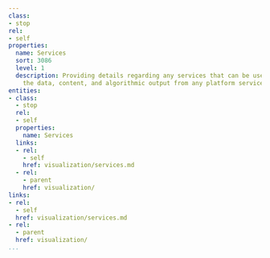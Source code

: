 ```yaml
---
class:
- stop
rel:
- self
properties:
  name: Services
  sort: 3086
  level: 1
  description: Providing details regarding any services that can be used to help visualize
    the data, content, and algorithmic output from any platform services.
entities:
- class:
  - stop
  rel:
  - self
  properties:
    name: Services
  links:
  - rel:
    - self
    href: visualization/services.md
  - rel:
    - parent
    href: visualization/
links:
- rel:
  - self
  href: visualization/services.md
- rel:
  - parent
  href: visualization/
...
```


